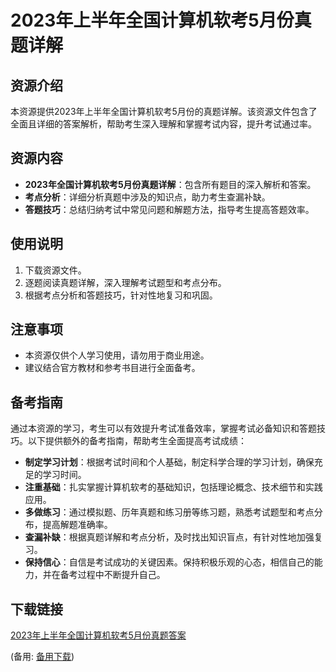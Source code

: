  # 2023年上半年全国计算机软考5月份真题详解

 ## 资源介绍

 本资源提供2023年上半年全国计算机软考5月份的真题详解。该资源文件包含了全面且详细的答案解析，帮助考生深入理解和掌握考试内容，提升考试通过率。

 ## 资源内容

 - **2023年全国计算机软考5月份真题详解**：包含所有题目的深入解析和答案。
 - **考点分析**：详细分析真题中涉及的知识点，助力考生查漏补缺。
 - **答题技巧**：总结归纳考试中常见问题和解题方法，指导考生提高答题效率。

 ## 使用说明

 1. 下载资源文件。
 2. 逐题阅读真题详解，深入理解考试题型和考点分布。
 3. 根据考点分析和答题技巧，针对性地复习和巩固。

 ## 注意事项

 - 本资源仅供个人学习使用，请勿用于商业用途。
 - 建议结合官方教材和参考书目进行全面备考。

 ## 备考指南

 通过本资源的学习，考生可以有效提升考试准备效率，掌握考试必备知识和答题技巧。以下提供额外的备考指南，帮助考生全面提高考试成绩：

 - **制定学习计划**：根据考试时间和个人基础，制定科学合理的学习计划，确保充足的学习时间。
 - **注重基础**：扎实掌握计算机软考的基础知识，包括理论概念、技术细节和实践应用。
 - **多做练习**：通过模拟题、历年真题和练习册等练习题，熟悉考试题型和考点分布，提高解题准确率。
 - **查漏补缺**：根据真题详解和考点分析，及时找出知识盲点，有针对性地加强复习。
 - **保持信心**：自信是考试成功的关键因素。保持积极乐观的心态，相信自己的能力，并在备考过程中不断提升自己。

 ## 下载链接
 [2023年上半年全国计算机软考5月份真题答案](https://pan.quark.cn/s/017e96b82f76) 

 (备用: [备用下载](https://pan.baidu.com/s/1MQOn4wrU5B4lSw6HeZbR7g?pwd=1234))

